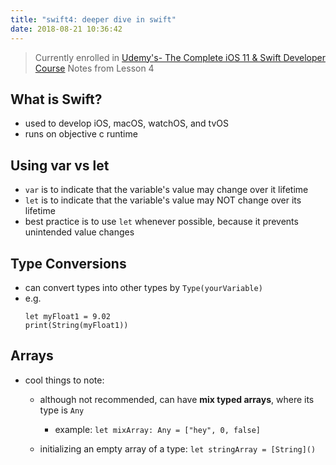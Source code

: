 ```yaml
---
title: "swift4: deeper dive in swift"
date: 2018-08-21 10:36:42
---
```


> Currently enrolled in <a href="https://www.udemy.com/complete-ios-11-developer-course" target="_blank">Udemy's- The Complete iOS 11 & Swift Developer Course</a> Notes from Lesson 4

## What is Swift?
* used to develop iOS, macOS, watchOS, and tvOS
* runs on objective c runtime


## Using var vs let
* `var` is to indicate that the variable's value may change over it lifetime
* `let` is to indicate that the variable's value may NOT change over its lifetime
* best practice is to use `let` whenever possible, because it prevents unintended value changes


## Type Conversions
* can convert types into other types by `Type(yourVariable)`
* e.g.
  ```
  let myFloat1 = 9.02 
  print(String(myFloat1))
  ```

## Arrays
* cool things to note:
  * although not recommended, can have **mix typed arrays**, where its type is `Any`
    * example: `let mixArray: Any = ["hey", 0, false]`

  * initializing an empty array of a type:
  `let stringArray = [String]()`



